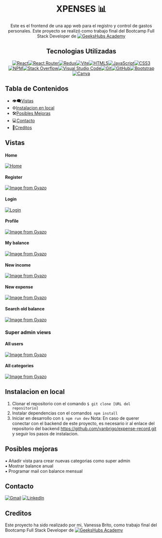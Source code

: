 <div align=center>

# XPENSES 📊

 Este es el frontend de una app web para el registro y control de gastos personales. Este proyecto se realizó como trabajo final del Bootcamp Full Stack Developer de [![GeeksHubs Academy](https://img.shields.io/badge/GeeksHubs_Academy-%23F40D12?style=for-the-badge&color=%23F40D12)](https://geekshubsacademy.com/)


## Tecnologias Utilizadas
[![React](https://img.shields.io/badge/react-%2320232a.svg?style=for-the-badge&logo=react&logoColor=%2361DAFB)](https://react.dev/)[![React Router](https://img.shields.io/badge/React_Router-CA4245?style=for-the-badge&logo=react-router&logoColor=white)](https://reactrouter.com/en/main)[![Redux](https://img.shields.io/badge/redux-%23593d88.svg?style=for-the-badge&logo=redux&logoColor=white)](https://redux.js.org/)[![Vite](https://img.shields.io/badge/vite-%23646CFF.svg?style=for-the-badge&logo=vite&logoColor=white)](https://vitejs.dev/)[![HTML5](https://img.shields.io/badge/html5-%23E34F26.svg?style=for-the-badge&logo=html5&logoColor=white)](https://html.com/document/)[![JavaScript](https://img.shields.io/badge/javascript-%23323330.svg?style=for-the-badge&logo=javascript&logoColor=%23F7DF1E)](https://www.javascript.com/)[![CSS3](https://img.shields.io/badge/css3-%231572B6.svg?style=for-the-badge&logo=css3&logoColor=white)](https://www.css3.com/)
[![NPM](https://img.shields.io/badge/NPM-%23CB3837.svg?style=for-the-badge&logo=npm&logoColor=white)](https://www.npmjs.com/)[![Stack Overflow](https://img.shields.io/badge/-Stackoverflow-FE7A16?style=for-the-badge&logo=stack-overflow&logoColor=white)](https://stackoverflow.com/)[![Visual Studio Code](https://img.shields.io/badge/Visual%20Studio%20Code-0078d7.svg?style=for-the-badge&logo=visual-studio-code&logoColor=white)](https://code.visualstudio.com/)[![Git](https://img.shields.io/badge/git-%23F05033.svg?style=for-the-badge&logo=git&logoColor=white)](https://git-scm.com/)[![GitHub](https://img.shields.io/badge/github-%23121011.svg?style=for-the-badge&logo=github&logoColor=white)](https://github.com/)[![Bootstrap](https://img.shields.io/badge/bootstrap-%238511FA.svg?style=for-the-badge&logo=bootstrap&logoColor=white)](https://react-bootstrap.netlify.app/)[![Canva](https://img.shields.io/badge/Canva-%2300C4CC.svg?style=for-the-badge&logo=Canva&logoColor=white)](https://www.canva.com/)
</div>

## Tabla de Contenidos
- 👁️‍🗨️[Vistas](#vistas)
- ⚙️[Instalacion en local](#einstalacion-en-local)
- 🛠️[Posibles Mejoras](#posibles-mejoras)
- 💻[Contacto](#contacto)
- 🪪[Creditos](#creditos)

## Vistas

#### Home 
[![Home](https://i.gyazo.com/2553e1308b25296deae5bda241bb9eb4.gif)](https://gyazo.com/2553e1308b25296deae5bda241bb9eb4)

#### Register
[![Image from Gyazo](https://i.gyazo.com/5338beab2b905575f6bc5e21bddd5543.gif)](https://gyazo.com/5338beab2b905575f6bc5e21bddd5543)

#### Login
[![Login](https://i.gyazo.com/15da7329f4653af59aeda4a4a2d4f45e.gif)](https://gyazo.com/15da7329f4653af59aeda4a4a2d4f45e)

#### Profile
[![Image from Gyazo](https://i.gyazo.com/1d34611ea99e7b68b8dd70629c24b6ff.gif)](https://gyazo.com/1d34611ea99e7b68b8dd70629c24b6ff)

#### My balance
[![Image from Gyazo](https://i.gyazo.com/56fea94264d358dcfe999744de1ce627.gif)](https://gyazo.com/56fea94264d358dcfe999744de1ce627)

#### New income
[![Image from Gyazo](https://i.gyazo.com/3363c98923899078fc32a6464806f491.gif)](https://gyazo.com/3363c98923899078fc32a6464806f491)

#### New expense
[![Image from Gyazo](https://i.gyazo.com/e63643e22cd2d844c12c117b310a8755.gif)](https://gyazo.com/e63643e22cd2d844c12c117b310a8755)

#### Search old balance
[![Image from Gyazo](https://i.gyazo.com/0961ffdde73f44f6c304f90353a29d18.gif)](https://gyazo.com/0961ffdde73f44f6c304f90353a29d18)

### Super admin views

#### All users
[![Image from Gyazo](https://i.gyazo.com/1cc4341adddf0f10c73e9a5210f05790.gif)](https://gyazo.com/1cc4341adddf0f10c73e9a5210f05790)

#### All categories
[![Image from Gyazo](https://i.gyazo.com/4e06feef9297a5451d696d060d6b422a.gif)](https://gyazo.com/4e06feef9297a5451d696d060d6b422a)

## Instalacion en local

1. Clonar el repositorio con el comando `$ git clone [URL del repositorio]`
2. Instalar dependencias con el comando` $ npm install `
3. Iniciar en desarrollo con `$ npm run dev`
Nota: En caso de querer conectar con el backend de este proyecto, es necesario ir al enlace del repositorio del backend https://github.com/vanbrigo/expense-record.git y seguir los pasos de instalacion.

## Posibles mejoras
▪️ Añadir vista para crear nuevas categorias como super admin<br>
▪️ Mostrar balance anual<br>
▪️ Programar mail con balance mensual<br>

## Contacto

[![Gmail](https://img.shields.io/badge/Gmail-D14836?style=for-the-badge&logo=gmail&logoColor=white)](mailto:vanessabritogonzalez@gmail.com)
[![LinkedIn](https://img.shields.io/badge/linkedin-%230077B5.svg?style=for-the-badge&logo=linkedin&logoColor=white)](https://www.linkedin.com/in/vanessabritogonzalez/)

## Creditos
Este proyecto ha sido realizado por mi, Vanessa Brito, como trabajo final del Bootcamp Full Stack Developer de [![GeeksHubs Academy](https://img.shields.io/badge/GeeksHubs_Academy-%23F40D12?style=for-the-badge&color=%23F40D12)](https://geekshubsacademy.com/)